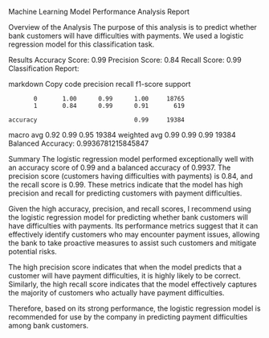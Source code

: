 Machine Learning Model Performance Analysis Report

Overview of the Analysis
The purpose of this analysis is to predict whether bank customers will have difficulties with payments. We used a logistic regression model for this classification task.

Results
Accuracy Score: 0.99
Precision Score: 0.84
Recall Score: 0.99
Classification Report:

markdown
Copy code
              precision    recall  f1-score   support

           0       1.00      0.99      1.00     18765
           1       0.84      0.99      0.91       619

    accuracy                           0.99     19384
   macro avg       0.92      0.99      0.95     19384
weighted avg       0.99      0.99      0.99     19384
Balanced Accuracy: 0.9936781215845847

Summary
The logistic regression model performed exceptionally well with an accuracy score of 0.99 and a balanced accuracy of 0.9937. The precision score (customers having difficulties with payments) is 0.84, and the recall score is 0.99. These metrics indicate that the model has high precision and recall for predicting customers with payment difficulties.

Given the high accuracy, precision, and recall scores, I recommend using the logistic regression model for predicting whether bank customers will have difficulties with payments. Its performance metrics suggest that it can effectively identify customers who may encounter payment issues, allowing the bank to take proactive measures to assist such customers and mitigate potential risks.

The high precision score indicates that when the model predicts that a customer will have payment difficulties, it is highly likely to be correct. Similarly, the high recall score indicates that the model effectively captures the majority of customers who actually have payment difficulties.

Therefore, based on its strong performance, the logistic regression model is recommended for use by the company in predicting payment difficulties among bank customers.
